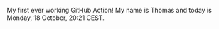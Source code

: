 My first ever working GitHub Action!
My name is Thomas and today is Monday, 18 October, 20:21 CEST. 
